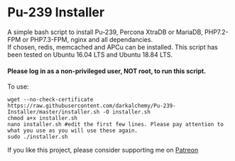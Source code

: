 Pu-239 Installer
==============

A simple bash script to install Pu-239, Percona XtraDB or MariaDB, PHP7.2-FPM or PHP7.3-FPM, nginx and all dependancies.  
If chosen, redis, memcached and APCu can be installed.
This script has been tested on Ubuntu 16.04 LTS and Ubuntu 18.84 LTS.

#### Please log in as a non-privileged user, NOT root, to run this script.

To use:

```
wget --no-check-certificate https://raw.githubusercontent.com/darkalchemy/Pu-239-Installer/master/installer.sh -O installer.sh
chmod a+x installer.sh
nano installer.sh #edit the first few lines. Please pay attention to what you use as you will use these again.
sudo ./installer.sh
```

If you like this project, please consider supporting me on [Patreon](https://www.patreon.com/user?u=15795177) 
